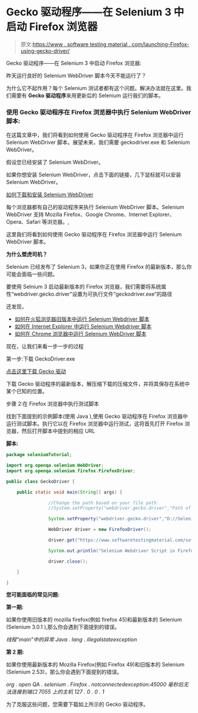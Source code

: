 # Gecko 驱动程序——在 Selenium 3 中启动 Firefox 浏览器

> 原文:[https://www . software testing material . com/launching-Firefox-using-gecko-driver/](https://www.softwaretestingmaterial.com/launching-firefox-using-gecko-driver/)

Gecko 驱动程序——在 Selenium 3 中启动 Firefox 浏览器:

昨天运行良好的 Selenium WebDriver 脚本今天不能运行了？

为什么它不起作用？每个 Selenium 测试者都有这个问题。解决办法就在这里。我们需要有 **Gecko 驱动程序**来用更新后的 Selenium 运行我们的脚本。

### 使用 Gecko 驱动程序在 Firefox 浏览器中执行 Selenium WebDriver 脚本:

在这篇文章中，我们将看到如何使用 Gecko 驱动程序在 Firefox 浏览器中运行 Selenium WebDriver 脚本。展望未来，我们需要 geckodriver.exe 和 Selenium WebDriver。

假设您已经安装了 Selenium WebDriver。

如果你想安装 Selenium WebDriver，点击下面的链接，几下鼠标就可以安装 Selenium WebDriver。

[如何下载和安装 Selenium WebDriver](https://www.softwaretestingmaterial.com/install-selenium-webdriver/)

每个浏览器都有自己的驱动程序来执行 Selenium WebDriver 脚本。Selenium WebDriver 支持 Mozilla Firefox、Google Chrome、Internet Explorer、Opera、Safari 等浏览器。,

这里我们将看到如何使用 Gecko 驱动程序在 Firefox 浏览器中运行 Selenium WebDriver 脚本。

**为什么壁虎司机？**

Selenium 已经发布了 Selenium 3，如果你正在使用 Firefox 的最新版本，那么你可能会面临一些问题。

要使用 Selnium 3 启动最新版本的 Firefox 浏览器，我们需要将系统属性“webdriver.gecko.driver”设置为可执行文件“geckodriver.exe”的路径

还发现，

*   [如何在火狐浏览器旧版本中运行 Selenium Webdriver 脚本](https://www.softwaretestingmaterial.com/first-selenium-webdriver-script/)
*   [如何在 Internet Explorer 中运行 Selenium Webdriver 脚本](https://www.softwaretestingmaterial.com/selenium-webdriver-script-in-internet-explorer-browser/)
*   [如何在 Chrome 浏览器中运行 Selenium WebDriver 脚本](https://www.softwaretestingmaterial.com/selenium-webdriver-script-in-chrome-browser/)

现在，让我们来看一步一步的过程

第一步:下载 GeckoDriver.exe

[点击这里下载 Gecko 驱动](https://github.com/mozilla/geckodriver/releases)

下载 Gecko 驱动程序的最新版本，解压缩下载的压缩文件，并将其保存在系统中某个已知的位置。

步骤 2:在 Firefox 浏览器中执行测试脚本

找到下面提到的示例脚本(使用 Java ),使用 Gecko 驱动程序在 Firefox 浏览器中运行测试脚本。执行它以在 Firefox 浏览器中运行测试，这将首先打开 Firefox 浏览器，然后打开脚本中提到的相应 URL

**脚本:**

```java
package seleniumTutorial;

import org.openqa.selenium.WebDriver;
import org.openqa.selenium.firefox.FirefoxDriver;

public class GeckoDriver {

	public static void main(String[] args) {

                //Change the path based on your file path
                //System.setProperty("webdriver.gecko.driver","Path of geckodriver.exe")

                System.setProperty("webdriver.gecko.driver","D://Selenium Training//Selenium Environment Files//geckodriver.exe"); 

                WebDriver driver = new FirefoxDriver();

                driver.get("https://www.softwaretestingmaterial.com/software-testing-interview-questions-free-ebook/");

                System.out.println("Selenium Webdriver Script in Firefox browser using Gecko Driver | Software Testing Material");

                driver.close();

	}

}
```

**您可能面临的常见问题:**

**第一期:**

如果你使用旧版本的 mozilla firefox(例如 firefox 45)和最新版本的 Selenium (Selenium 3.0.1 ),那么你会遇到下面提到的错误。

*线程“main”中的异常 Java . lang . illegalstateexception*

**第 2 期:**

如果你使用最新版本的 Mozilla Firefox(例如 Firefox 49)和旧版本的 Selenium (Selenium 2.53)，那么你会遇到下面提到的错误。

*org . open QA . selenium . Firefox . notconnectedexception:45000 毫秒后无法连接到端口 7055 上的主机 127 . 0 . 0 . 1*

为了克服这些问题，您需要下载如上所示的 Gecko 驱动程序。